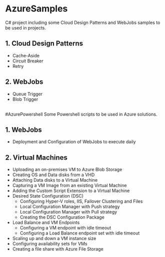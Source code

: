 # AzureSamples
C# project including some Cloud Design Patterns and WebJobs samples to be used in projects.

## 1. Cloud Design Patterns
<ul>
<li>Cache-Aside</li>
<li>Circuit Breaker</li>
<li>Retry</li>
</ul>

## 2. WebJobs
<ul>
<li>Queue Trigger</li>
<li>Blob Trigger</li>
</ul>

<br>
#AzurePowershell
Some Powershell scripts to be used in Azure solutions.

## 1. WebJobs
<ul>
<li>Deployment and Configuration of WebJobs to execute daily</li>
</ul>

## 2. Virtual Machines
<ul>
<li>Uploading an on-premises VM to Azure Blob Storage</li>
<li>Creating OS and Data disks from a VHD</li>
<li>Attaching Data disks to a Virtual Machine</li>
<li>Capturing a VM Image from an existing Virtual Machine</li>
<li>Adding the Custom Script Extension to a Virtual Machine</li>
<li>Desired State Configuration (DSC)
    <ul>
        <li>Configuring Hyper-V roles, IIS, Failover Clustering and Files</li>
        <li>Local Configuration Manager with Push strategy</li>
        <li>Local Configuration Manager with Pull strategy</li>
        <li>Creating the DSC Configuration Package</li>
    </ul>
</li>
<li>Load Balance and VM Endpoints
    <ul>
        <li>Configuring a VM endpoint with idle timeout</li>
        <li>Configuring a Load Balance endpoint set with idle timeout</li>
    </ul>
</li>
<li>Scaling up and down a VM instance size</li>
<li>Configuring availability sets for VMs</li>
<li>Creating a file share with Azure File Storage</li>
</ul>
